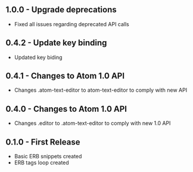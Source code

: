 ## 1.0.0 - Upgrade deprecations
* Fixed all issues regarding deprecated API calls

## 0.4.2 - Update key binding
* Updated key biding

## 0.4.1 - Changes to Atom 1.0 API
* Changes .atom-text-editor to atom-text-editor to comply with new API

## 0.4.0 - Changes to Atom 1.0 API
* Changes .editor to .atom-text-editor to comply with new 1.0 API

## 0.1.0 - First Release
* Basic ERB snippets created
* ERB tags loop created
